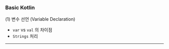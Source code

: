 ### Basic Kotlin
    

(1) 변수 선언 (Variable Declaration)
* ```var``` vs ```val``` 의 차이점
* ```Strings``` 처리


---